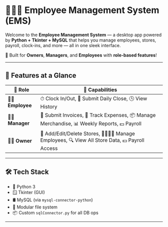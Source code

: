 # 🧑‍💼✨ Employee Management System (EMS)

Welcome to the **Employee Management System** — a desktop app powered by **Python + Tkinter + MySQL** that helps you manage employees, stores, payroll, clock-ins, and more — all in one sleek interface.

🎯 Built for **Owners**, **Managers**, and **Employees** with **role-based features**!

---

## 🚀 Features at a Glance

| 👤 Role     | 🔧 Capabilities |
|------------|----------------|
| 🧑‍💼 **Employee** | ⏱ Clock In/Out, 🧾 Submit Daily Close, 🕓 View History |
| 🧑‍💼 **Manager** | 🧾 Submit Invoices, 💸 Track Expenses, 📦 Manage Merchandise, 📊 Weekly Reports, 💵 Payroll |
| 🧑‍💼 **Owner**   | 🏪 Add/Edit/Delete Stores, 👨‍👩‍👧‍👦 Manage Employees, 🔍 View All Store Data, 💵 Payroll Access |

---

## 🛠 Tech Stack

- 🐍 Python 3
- 🪟 Tkinter (GUI)
- 🛢 MySQL (via `mysql-connector-python`)
- 🧩 Modular file system
- 📦 Custom `sqlConnector.py` for all DB ops

---
